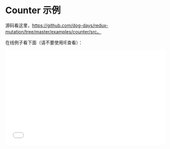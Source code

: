 # Counter 示例

源码看这里，https://github.com/dog-days/redux-mutation/tree/master/examples/counter/src。

在线例子看下面（请不要使用IE查看）：

<iframe width="100%" height="300" src="//jsrun.net/z9hKp/embedded/all/light/" allowfullscreen="allowfullscreen" frameborder="0"></iframe>

